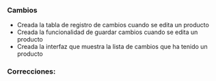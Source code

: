 <h3>Cambios</h3>
<ul>
    <li>Creada la tabla de registro de cambios cuando se edita un producto</li>
    <li>Creada la funcionalidad de guardar cambios cuando se edita un producto</li>
    <li>Creada la interfaz que muestra la lista de cambios que ha tenido un producto</li>
</ul>
<h3>Correcciones:</h3>
<ul>

</ul>